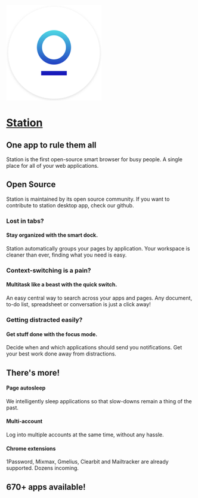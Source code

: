 ﻿![station Logo](https://raw.githubusercontent.com/Zoullx/chocolatey-packages/master/station/station.png "Station Logo")

# [Station](https://community.chocolatey.org/packages/station)

## One app to rule them all

Station is the first open-source smart browser for busy people. A single place for all of your web applications.

## Open Source

Station is maintained by its open source community. If you want to contribute to station desktop app, check our github.

### Lost in tabs?

#### Stay organized with the smart dock.

Station automatically groups your pages by application. Your workspace is cleaner than ever, finding what you need is easy.

### Context-switching is a pain?

#### Multitask like a beast with the quick switch.

An easy central way to search across your apps and pages. Any document, to-do list, spreadsheet or conversation is just a click away!

### Getting distracted easily?

#### Get stuff done with the focus mode.

Decide when and which applications should send you notifications. Get your best work done away from distractions.

## There's more!

#### Page autosleep

We intelligently sleep applications so that slow-downs remain a thing of the past.

#### Multi-account

Log into multiple accounts at the same time, without any hassle.

#### Chrome extensions

1Password, Mixmax, Gmelius, Clearbit and Mailtracker are already supported. Dozens incoming.

## 670+ apps available!
